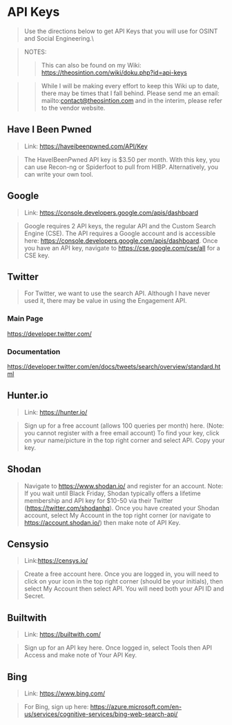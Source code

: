 # API Keys
>Use the directions below to get API Keys that you will use for OSINT and Social Engineering.\\

>NOTES:
>>This can also be found on my Wiki: https://theosintion.com/wiki/doku.php?id=api-keys

>>While I will be making every effort to keep this Wiki up to date, there may be times that I fall behind. Please send me an email: mailto:contact@theosintion.com and in the interim, please refer to the vendor website.

## Have I Been Pwned
>Link: https://haveibeenpwned.com/API/Key

>The HaveIBeenPwned API key is $3.50 per month. With this key, you can use Recon-ng or Spiderfoot to pull from HIBP. Alternatively, you can write your own tool.

## Google
>Link: https://console.developers.google.com/apis/dashboard

>Google requires 2 API keys, the regular API and the Custom Search Engine (CSE). The API requires a Google account and is accessible here: https://console.developers.google.com/apis/dashboard. Once you have an API key, navigate to https://cse.google.com/cse/all for a CSE key.

## Twitter
>For Twitter, we want to use the search API. Although I have never used it, there may be value in using the Engagement API.

### Main Page
https://developer.twitter.com/

### Documentation
https://developer.twitter.com/en/docs/tweets/search/overview/standard.html

## Hunter.io
>Link: https://hunter.io/

>Sign up for a free account (allows 100 queries per month) here.
>(Note: you cannot register with a free email account)
>To find your key, click on your name/picture in the top right corner and select API. Copy your key.

## Shodan
>Navigate to https://www.shodan.io/ and register for an account. Note: If you wait until Black Friday, Shodan typically offers a lifetime membership and API key for $10-50 via their Twitter (https://twitter.com/shodanhq).
>Once you have created your Shodan account, select My Account in the top right corner (or navigate to https://account.shodan.io/) then make note of API Key.

## Censysio
>Link:https://censys.io/

>Create a free account here. Once you are logged in, you will need to click on your icon in the top right corner (should be your initials), then select My Account then select API. You will need both your API ID and Secret.

## Builtwith
>Link: https://builtwith.com/

>Sign up for an API key here.
>Once logged in, select Tools then API Access and make note of Your API Key.

## Bing
>Link: https://www.bing.com/

>For Bing, sign up here: https://azure.microsoft.com/en-us/services/cognitive-services/bing-web-search-api/
